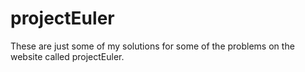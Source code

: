 # projectEuler
These are just some of my solutions for some of the problems on the website called projectEuler.
